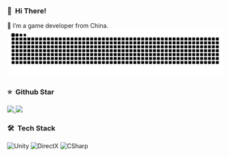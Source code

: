 ### 👋 &nbsp;Hi There!
🌱 I’m a game developer from China.
<picture>
  <source media="(prefers-color-scheme: dark)" srcset="https://raw.githubusercontent.com/michaelchern/michaelchern/output/github-contribution-grid-snake-dark.svg">
  <source media="(prefers-color-scheme: light)" srcset="https://raw.githubusercontent.com/michaelchern/michaelchern/output/github-contribution-grid-snake.svg">
  <img alt="github contribution grid snake animation" src="https://raw.githubusercontent.com/michaelchern/michaelchern/output/github-contribution-grid-snake.svg">
</picture>

### ⭐️ &nbsp;Github Star
<a align="center" href="https://michaelchern.github.io/">
<img height="150px" src="https://github-readme-stats.vercel.app/api?username=michaelchern&hide=html&hide_title=true&layout=compact&" />
<img height="150px" src="https://github-readme-stats.vercel.app/api/top-langs/?username=michaelchern&hide=html&hide_title=true&layout=compact&langs_count=6" />
</a>

### 🛠 &nbsp;Tech Stack
![Unity](https://img.shields.io/badge/-Unity-000?&logo=Unity)
![DirectX](https://img.shields.io/badge/-DirectX-000?&logo=windows)
![CSharp](https://img.shields.io/badge/-CSharp-000?&logo=CSharp)